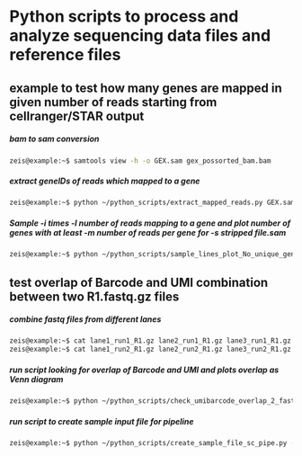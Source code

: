 # Python scripts to process and analyze sequencing data files and reference files

## example to test how many genes are mapped in given number of reads starting from cellranger/STAR output 
##### bam to sam conversion 
``` bash
zeis@example:~$ samtools view -h -o GEX.sam gex_possorted_bam.bam
```
##### extract geneIDs of reads which mapped to a gene
``` bash
zeis@example:~$ python ~/python_scripts/extract_mapped_reads.py GEX.sam
```
##### Sample -i times -l number of reads mapping to a gene and plot number of genes with at least -m number of reads per gene for -s stripped file.sam 
``` bash  
zeis@example:~$ python ~/python_scripts/sample_lines_plot_No_unique_genes.py -i 10 -l 1000000 -m 5 -s GEX_stripped.sam
```

## test overlap of Barcode and UMI combination between two R1.fastq.gz files
##### combine fastq files from different lanes
``` bash 
zeis@example:~$ cat lane1_run1_R1.gz lane2_run1_R1.gz lane3_run1_R1.gz > run1_R1_fastq.gz
zeis@example:~$ cat lane1_run2_R1.gz lane2_run2_R1.gz lane3_run2_R1.gz > run2_R1_fastq.gz
```

##### run script looking for overlap of Barcode and UMI and plots overlap as Venn diagram 
``` bash
zeis@example:~$ python ~/python_scripts/check_umibarcode_overlap_2_fastq.py run1_R1_fastq.gz run2_R1_fastq.gz
``` 

##### run script to create sample input file for pipeline
``` bash
zeis@example:~$ python ~/python_scripts/create_sample_file_sc_pipe.py -s sample1.sample2.sample3.sample -l 12.12.12.12 -f 1.1.1.1

``` 
